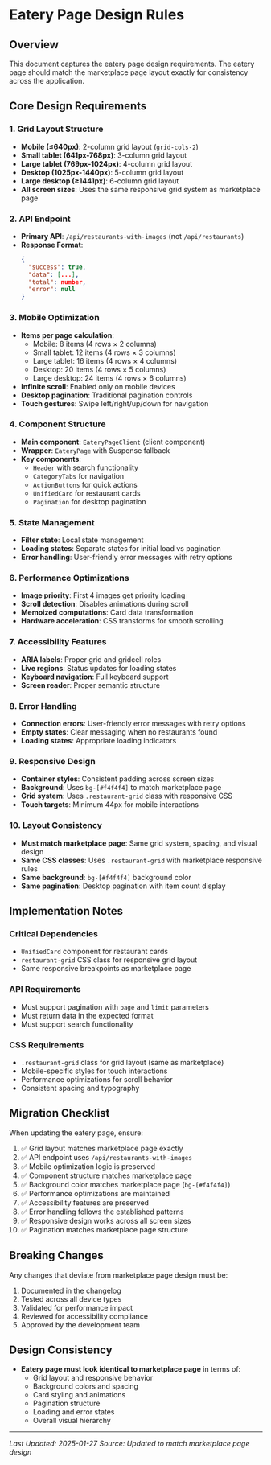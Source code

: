 # Eatery Page Design Rules

## Overview
This document captures the eatery page design requirements. The eatery page should match the marketplace page layout exactly for consistency across the application.

## Core Design Requirements

### 1. Grid Layout Structure
- **Mobile (≤640px)**: 2-column grid layout (`grid-cols-2`)
- **Small tablet (641px-768px)**: 3-column grid layout
- **Large tablet (769px-1024px)**: 4-column grid layout
- **Desktop (1025px-1440px)**: 5-column grid layout
- **Large desktop (≥1441px)**: 6-column grid layout
- **All screen sizes**: Uses the same responsive grid system as marketplace page

### 2. API Endpoint
- **Primary API**: `/api/restaurants-with-images` (not `/api/restaurants`)
- **Response Format**: 
  ```json
  {
    "success": true,
    "data": [...],
    "total": number,
    "error": null
  }
  ```

### 3. Mobile Optimization
- **Items per page calculation**: 
  - Mobile: 8 items (4 rows × 2 columns)
  - Small tablet: 12 items (4 rows × 3 columns)
  - Large tablet: 16 items (4 rows × 4 columns)
  - Desktop: 20 items (4 rows × 5 columns)
  - Large desktop: 24 items (4 rows × 6 columns)
- **Infinite scroll**: Enabled only on mobile devices
- **Desktop pagination**: Traditional pagination controls
- **Touch gestures**: Swipe left/right/up/down for navigation

### 4. Component Structure
- **Main component**: `EateryPageClient` (client component)
- **Wrapper**: `EateryPage` with Suspense fallback
- **Key components**:
  - `Header` with search functionality
  - `CategoryTabs` for navigation
  - `ActionButtons` for quick actions
  - `UnifiedCard` for restaurant cards
  - `Pagination` for desktop pagination

### 5. State Management
- **Filter state**: Local state management
- **Loading states**: Separate states for initial load vs pagination
- **Error handling**: User-friendly error messages with retry options

### 6. Performance Optimizations
- **Image priority**: First 4 images get priority loading
- **Scroll detection**: Disables animations during scroll
- **Memoized computations**: Card data transformation
- **Hardware acceleration**: CSS transforms for smooth scrolling

### 7. Accessibility Features
- **ARIA labels**: Proper grid and gridcell roles
- **Live regions**: Status updates for loading states
- **Keyboard navigation**: Full keyboard support
- **Screen reader**: Proper semantic structure

### 8. Error Handling
- **Connection errors**: User-friendly error messages with retry options
- **Empty states**: Clear messaging when no restaurants found
- **Loading states**: Appropriate loading indicators

### 9. Responsive Design
- **Container styles**: Consistent padding across screen sizes
- **Background**: Uses `bg-[#f4f4f4]` to match marketplace page
- **Grid system**: Uses `.restaurant-grid` class with responsive CSS
- **Touch targets**: Minimum 44px for mobile interactions

### 10. Layout Consistency
- **Must match marketplace page**: Same grid system, spacing, and visual design
- **Same CSS classes**: Uses `.restaurant-grid` with marketplace responsive rules
- **Same background**: `bg-[#f4f4f4]` background color
- **Same pagination**: Desktop pagination with item count display

## Implementation Notes

### Critical Dependencies
- `UnifiedCard` component for restaurant cards
- `restaurant-grid` CSS class for responsive grid layout
- Same responsive breakpoints as marketplace page

### API Requirements
- Must support pagination with `page` and `limit` parameters
- Must return data in the expected format
- Must support search functionality

### CSS Requirements
- `.restaurant-grid` class for grid layout (same as marketplace)
- Mobile-specific styles for touch interactions
- Performance optimizations for scroll behavior
- Consistent spacing and typography

## Migration Checklist
When updating the eatery page, ensure:
1. ✅ Grid layout matches marketplace page exactly
2. ✅ API endpoint uses `/api/restaurants-with-images`
3. ✅ Mobile optimization logic is preserved
4. ✅ Component structure matches marketplace page
5. ✅ Background color matches marketplace page (`bg-[#f4f4f4]`)
6. ✅ Performance optimizations are maintained
7. ✅ Accessibility features are preserved
8. ✅ Error handling follows the established patterns
9. ✅ Responsive design works across all screen sizes
10. ✅ Pagination matches marketplace page structure

## Breaking Changes
Any changes that deviate from marketplace page design must be:
1. Documented in the changelog
2. Tested across all device types
3. Validated for performance impact
4. Reviewed for accessibility compliance
5. Approved by the development team

## Design Consistency
- **Eatery page must look identical to marketplace page** in terms of:
  - Grid layout and responsive behavior
  - Background colors and spacing
  - Card styling and animations
  - Pagination structure
  - Loading and error states
  - Overall visual hierarchy

---
*Last Updated: 2025-01-27*
*Source: Updated to match marketplace page design*
